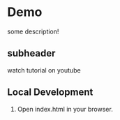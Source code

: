 # Demo
some description!

## subheader

watch tutorial on youtube

## Local Development
1. Open index.html in your browser.